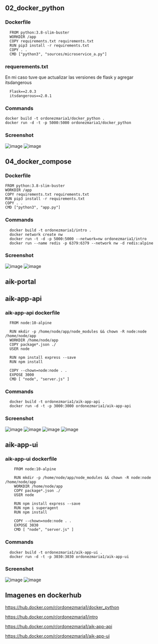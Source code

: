 ## 02_docker_python
  ### Dockerfile
      FROM python:3.8-slim-buster
      WORKDIR /app
      COPY requirements.txt requirements.txt
      RUN pip3 install -r requirements.txt
      COPY . .
      CMD ["python3", "sources/microservice_a.py"]
      
  ### requerements.txt
   En mi caso tuve que actualizar las versiones de flask y agregar itsdangerous
   
      Flask==2.0.3
      itsdangerous==2.0.1

  ### Commands
    docker build -t ordonezmaria1/docker_python .
    docker run -d -t -p 5000:5000 ordonezmaria1/docker_python
  ### Screenshot
   ![image](https://user-images.githubusercontent.com/47904094/168922751-d2947533-0ace-4044-82db-1fa3c2012557.png)
   ![image](https://user-images.githubusercontent.com/47904094/168923019-8fa80102-e9bf-49f0-b0a2-9fb129867997.png)


## 04_docker_compose
  ### Dockerfile
    FROM python:3.8-slim-buster
    WORKDIR /app
    COPY requirements.txt requirements.txt
    RUN pip3 install -r requirements.txt
    COPY . .
    CMD ["python3", "app.py"]
    
  ### Commands
      docker build -t ordonezmaria1/intro .
      docker network create nw
      docker run -t -d -p 5000:5000 --network=nw ordonezmaria1/intro
      docker run --name redis -p 6379:6379 --network nw -d redis:alpine
      
  ### Screenshot
   ![image](https://user-images.githubusercontent.com/47904094/169145528-fd54d3b1-b1bb-4790-b8eb-4ffb7ac31d79.png)
   ![image](https://user-images.githubusercontent.com/47904094/169145623-01ccc28a-8adb-4292-a212-692f7031c9aa.png)

## aik-portal
   ## aik-app-api
   ### aik-app-api dockerfile
      FROM node:10-alpine

      RUN mkdir -p /home/node/app/node_modules && chown -R node:node /home/node/app
      WORKDIR /home/node/app
      COPY package*.json ./
      USER node

      RUN npm install express --save
      RUN npm install

      COPY --chown=node:node . .
      EXPOSE 3000
      CMD [ "node", "server.js" ]
   ### Commands
      docker build -t ordonezmaria1/aik-app-api .
      docker run -d -t -p 3000:3000 ordonezmaria1/aik-app-api
   ### Screenshot
   ![image](https://user-images.githubusercontent.com/47904094/168925008-ea128150-6646-4084-b195-992062cd275d.png)
   ![image](https://user-images.githubusercontent.com/47904094/168924903-512d7995-5caa-4714-ace6-4594b02875f8.png)
   ![image](https://user-images.githubusercontent.com/47904094/168924950-448a8c19-4652-4346-ab07-2236e13983b7.png)
   ![image](https://user-images.githubusercontent.com/47904094/168925169-57f0f455-fc7b-4bc4-a152-f90ec3205f98.png)
   
   ## aik-app-ui
   ### aik-app-ui dockerfile
        FROM node:10-alpine

        RUN mkdir -p /home/node/app/node_modules && chown -R node:node /home/node/app
        WORKDIR /home/node/app
        COPY package*.json ./
        USER node

        RUN npm install express --save
        RUN npm i superagent
        RUN npm install

        COPY --chown=node:node . .
        EXPOSE 3030
        CMD [ "node", "server.js" ]
   ### Commands
      docker build -t ordonezmaria1/aik-app-ui .
      docker run -d -t -p 3030:3030 ordonezmaria1/aik-app-ui
   ### Screenshot 
   ![image](https://user-images.githubusercontent.com/47904094/168924707-3a3b27ef-cbd1-4c3a-890a-15fbb8f4433b.png)
   ![image](https://user-images.githubusercontent.com/47904094/168924801-7cfdc3e6-0270-4914-b43c-77dd0fc0c6cd.png)


## Imagenes en dockerhub
  https://hub.docker.com/r/ordonezmaria1/docker_python
  
  https://hub.docker.com/r/ordonezmaria1/intro
  
  https://hub.docker.com/r/ordonezmaria1/aik-app-api
  
  https://hub.docker.com/r/ordonezmaria1/aik-app-ui

